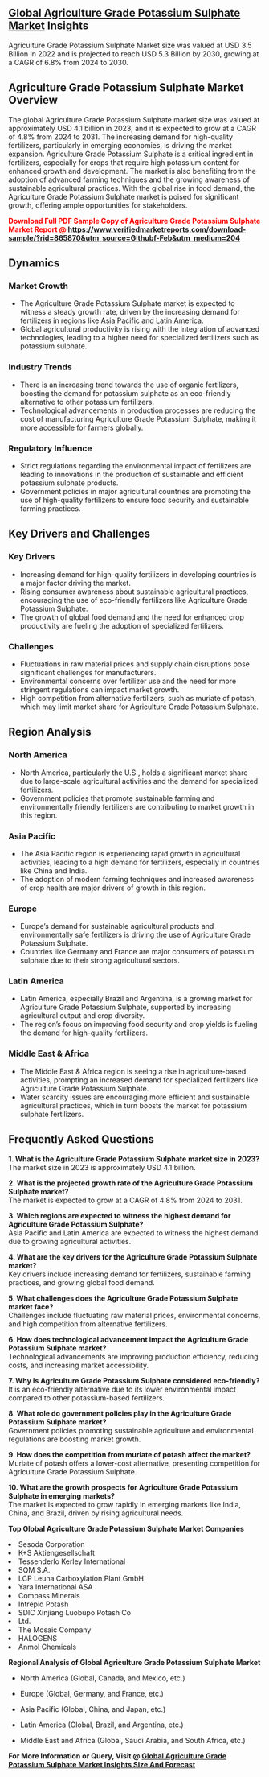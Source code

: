 <h2><a href="https://www.verifiedmarketreports.com/download-sample/?rid=865870&amp;utm_source=Githubf&amp;utm_medium=204" target="_blank">Global Agriculture Grade Potassium Sulphate Market</a> Insights</h2><p>Agriculture Grade Potassium Sulphate Market size was valued at USD 3.5 Billion in 2022 and is projected to reach USD 5.3 Billion by 2030, growing at a CAGR of 6.8% from 2024 to 2030.</p><p> <h2>Agriculture Grade Potassium Sulphate Market Overview</h2> <p>The global Agriculture Grade Potassium Sulphate market size was valued at approximately USD 4.1 billion in 2023, and it is expected to grow at a CAGR of 4.8% from 2024 to 2031. The increasing demand for high-quality fertilizers, particularly in emerging economies, is driving the market expansion. Agriculture Grade Potassium Sulphate is a critical ingredient in fertilizers, especially for crops that require high potassium content for enhanced growth and development. The market is also benefiting from the adoption of advanced farming techniques and the growing awareness of sustainable agricultural practices. With the global rise in food demand, the Agriculture Grade Potassium Sulphate market is poised for significant growth, offering ample opportunities for stakeholders.</p> <p><b><p><span class=""><span style="color: #ff0000;"><strong>Download Full PDF Sample Copy of Agriculture Grade Potassium Sulphate Market Report</strong> @ </span><a href="https://www.verifiedmarketreports.com/download-sample/?rid=865870&amp;utm_source=Githubf-Feb&amp;utm_medium=204" target="_blank">https://www.verifiedmarketreports.com/download-sample/?rid=865870&amp;utm_source=Githubf-Feb&amp;utm_medium=204</a></span></p></b></p> <h2>Dynamics</h2> <h3>Market Growth</h3> <ul> <li>The Agriculture Grade Potassium Sulphate market is expected to witness a steady growth rate, driven by the increasing demand for fertilizers in regions like Asia Pacific and Latin America.</li> <li>Global agricultural productivity is rising with the integration of advanced technologies, leading to a higher need for specialized fertilizers such as potassium sulphate.</li> </ul> <h3>Industry Trends</h3> <ul> <li>There is an increasing trend towards the use of organic fertilizers, boosting the demand for potassium sulphate as an eco-friendly alternative to other potassium fertilizers.</li> <li>Technological advancements in production processes are reducing the cost of manufacturing Agriculture Grade Potassium Sulphate, making it more accessible for farmers globally.</li> </ul> <h3>Regulatory Influence</h3> <ul> <li>Strict regulations regarding the environmental impact of fertilizers are leading to innovations in the production of sustainable and efficient potassium sulphate products.</li> <li>Government policies in major agricultural countries are promoting the use of high-quality fertilizers to ensure food security and sustainable farming practices.</li> </ul> <h2>Key Drivers and Challenges</h2> <h3>Key Drivers</h3> <ul> <li>Increasing demand for high-quality fertilizers in developing countries is a major factor driving the market.</li> <li>Rising consumer awareness about sustainable agricultural practices, encouraging the use of eco-friendly fertilizers like Agriculture Grade Potassium Sulphate.</li> <li>The growth of global food demand and the need for enhanced crop productivity are fueling the adoption of specialized fertilizers.</li> </ul> <h3>Challenges</h3> <ul> <li>Fluctuations in raw material prices and supply chain disruptions pose significant challenges for manufacturers.</li> <li>Environmental concerns over fertilizer use and the need for more stringent regulations can impact market growth.</li> <li>High competition from alternative fertilizers, such as muriate of potash, which may limit market share for Agriculture Grade Potassium Sulphate.</li> </ul> <h2>Region Analysis</h2> <h3>North America</h3> <ul> <li>North America, particularly the U.S., holds a significant market share due to large-scale agricultural activities and the demand for specialized fertilizers.</li> <li>Government policies that promote sustainable farming and environmentally friendly fertilizers are contributing to market growth in this region.</li> </ul> <h3>Asia Pacific</h3> <ul> <li>The Asia Pacific region is experiencing rapid growth in agricultural activities, leading to a high demand for fertilizers, especially in countries like China and India.</li> <li>The adoption of modern farming techniques and increased awareness of crop health are major drivers of growth in this region.</li> </ul> <h3>Europe</h3> <ul> <li>Europe’s demand for sustainable agricultural products and environmentally safe fertilizers is driving the use of Agriculture Grade Potassium Sulphate.</li> <li>Countries like Germany and France are major consumers of potassium sulphate due to their strong agricultural sectors.</li> </ul> <h3>Latin America</h3> <ul> <li>Latin America, especially Brazil and Argentina, is a growing market for Agriculture Grade Potassium Sulphate, supported by increasing agricultural output and crop diversity.</li> <li>The region’s focus on improving food security and crop yields is fueling the demand for high-quality fertilizers.</li> </ul> <h3>Middle East & Africa</h3> <ul> <li>The Middle East & Africa region is seeing a rise in agriculture-based activities, prompting an increased demand for specialized fertilizers like Agriculture Grade Potassium Sulphate.</li> <li>Water scarcity issues are encouraging more efficient and sustainable agricultural practices, which in turn boosts the market for potassium sulphate fertilizers.</li> </ul> <h2>Frequently Asked Questions</h2> <p><b>1. What is the Agriculture Grade Potassium Sulphate market size in 2023?</b><br> The market size in 2023 is approximately USD 4.1 billion.</p> <p><b>2. What is the projected growth rate of the Agriculture Grade Potassium Sulphate market?</b><br> The market is expected to grow at a CAGR of 4.8% from 2024 to 2031.</p> <p><b>3. Which regions are expected to witness the highest demand for Agriculture Grade Potassium Sulphate?</b><br> Asia Pacific and Latin America are expected to witness the highest demand due to growing agricultural activities.</p> <p><b>4. What are the key drivers for the Agriculture Grade Potassium Sulphate market?</b><br> Key drivers include increasing demand for fertilizers, sustainable farming practices, and growing global food demand.</p> <p><b>5. What challenges does the Agriculture Grade Potassium Sulphate market face?</b><br> Challenges include fluctuating raw material prices, environmental concerns, and high competition from alternative fertilizers.</p> <p><b>6. How does technological advancement impact the Agriculture Grade Potassium Sulphate market?</b><br> Technological advancements are improving production efficiency, reducing costs, and increasing market accessibility.</p> <p><b>7. Why is Agriculture Grade Potassium Sulphate considered eco-friendly?</b><br> It is an eco-friendly alternative due to its lower environmental impact compared to other potassium-based fertilizers.</p> <p><b>8. What role do government policies play in the Agriculture Grade Potassium Sulphate market?</b><br> Government policies promoting sustainable agriculture and environmental regulations are boosting market growth.</p> <p><b>9. How does the competition from muriate of potash affect the market?</b><br> Muriate of potash offers a lower-cost alternative, presenting competition for Agriculture Grade Potassium Sulphate.</p> <p><b>10. What are the growth prospects for Agriculture Grade Potassium Sulphate in emerging markets?</b><br> The market is expected to grow rapidly in emerging markets like India, China, and Brazil, driven by rising agricultural needs.</p> </p><p><strong>Top Global Agriculture Grade Potassium Sulphate Market Companies</strong></p><div data-test-id=""><p><li>Sesoda Corporation</li><li> K+S Aktiengesellschaft</li><li> Tessenderlo Kerley International</li><li> SQM S.A.</li><li> LCP Leuna Carboxylation Plant GmbH</li><li> Yara International ASA</li><li> Compass Minerals</li><li> Intrepid Potash</li><li> SDIC Xinjiang Luobupo Potash Co</li><li> Ltd.</li><li> The Mosaic Company</li><li> HALOGENS</li><li> Anmol Chemicals</li></p><div><strong>Regional Analysis of&nbsp;Global Agriculture Grade Potassium Sulphate Market</strong></div><ul><li dir="ltr"><p dir="ltr">North America&nbsp;(Global, Canada, and Mexico, etc.)</p></li><li dir="ltr"><p dir="ltr">Europe (Global, Germany, and France, etc.)</p></li><li dir="ltr"><p dir="ltr">Asia Pacific&nbsp;(Global, China, and Japan, etc.)</p></li><li dir="ltr"><p dir="ltr">Latin America&nbsp;(Global, Brazil, and Argentina, etc.)</p></li><li dir="ltr">Middle East and Africa&nbsp;(Global, Saudi Arabia, and South Africa, etc.)</li></ul><p><strong>For More Information or Query, Visit @&nbsp;</strong><strong><a href="https://www.verifiedmarketreports.com/product/agriculture-grade-potassium-sulphate-market/?utm_source=Githubf&amp;utm_medium=204" target="_blank">Global Agriculture Grade Potassium Sulphate Market Insights Size And Forecast</a></strong></p></div>
